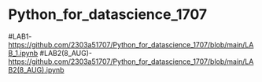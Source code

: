 # Python_for_datascience_1707                              
#LAB1- https://github.com/2303a51707/Python_for_datascience_1707/blob/main/LAB_1.ipynb
#LAB2(8_AUG)- https://github.com/2303a51707/Python_for_datascience_1707/blob/main/LAB2(8_AUG).ipynb

